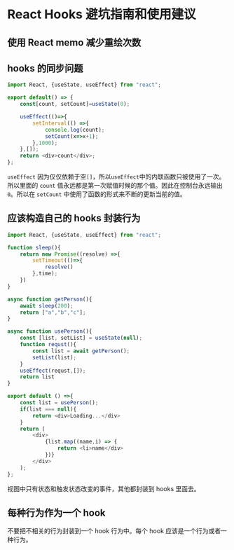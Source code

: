 <!--
 * @Author: your name
 * @Date: 2020-08-04 17:40:23
 * @LastEditTime: 2020-08-04 18:12:45
 * @LastEditors: Please set LastEditors
 * @Description: In User Settings Edit
 * @FilePath: /react-hooks/content/ch08.md
-->

# React Hooks 避坑指南和使用建议

## 使用 React memo 减少重绘次数

## hooks 的同步问题

```Javascript
import React, {useState, useEffect} from "react";

export default() => {
    const[count, setCount]=useState(0);

    useEffect(()=>{
        setInterval(() =>{
            console.log(count);
            setCount(x=>x+1);
        },1000);
    },[]);
    return <div>count</div>;
};
```

`useEffect` 因为仅仅依赖于空`[]`，所以`useEffect`中的内联函数只被使用了一次。所以里面的 `count` 值永远都是第一次赋值时候的那个值。因此在控制台永远输出 `0`。所以在 `setCount` 中使用了函数的形式来不断的更新当前的值。

## 应该构造自己的 hooks 封装行为

```Javascript
import React, {useState, useEffect} from "react";

function sleep(){
    return new Promise((resolve) =>{
        setTimeout(()=>{
            resolve()
        },time);
    })
}

async function getPerson(){
    await sleep(200);
    return ["a","b","c"];
}

async function usePerson(){
    const [list, setList] = useState(null);
    function requst(){
        const list = await getPerson();
        setList(list);
    }
    useEffect(requst,[]);
    return list
}

export default () =>{
    const list = usePerson();
    if(list === null){
        return <div>Loading...</div>
    }
    return (
        <div>
            {list.map((name,i) => {
                return <li>name</div>
            })}
        </div>
    );
};
```

视图中只有状态和触发状态改变的事件，其他都封装到 hooks 里面去。

## 每种行为作为一个 hook

不要把不相关的行为封装到一个 hook 行为中。每个 hook 应该是一个行为或者一种行为。
